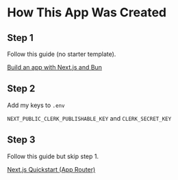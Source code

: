 # How This App Was Created

## Step 1

Follow this guide (no starter template).

[Build an app with Next.js and Bun](https://bun.sh/guides/ecosystem/nextjs)

## Step 2

Add my keys to `.env`

`NEXT_PUBLIC_CLERK_PUBLISHABLE_KEY` and `CLERK_SECRET_KEY`

## Step 3

Follow this guide but skip step 1.

[Next.js Quickstart (App Router)](https://clerk.com/docs/quickstarts/nextjs)
